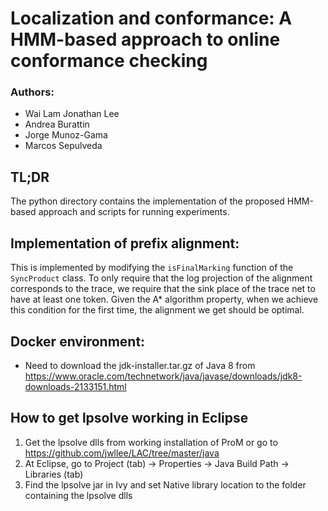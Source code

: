 # Localization and conformance: A HMM-based approach to online conformance checking
### Authors:
- Wai Lam Jonathan Lee
- Andrea Burattin
- Jorge Munoz-Gama
- Marcos Sepulveda

## TL;DR
The python directory contains the implementation
of the proposed HMM-based approach and scripts for running experiments.

## Implementation of prefix alignment:
This is implemented by modifying the `isFinalMarking` function of the
`SyncProduct` class. To only require that the log projection of the alignment
corresponds to the trace, we require that the sink place of the trace net to
have at least one token. Given the A\* algorithm property, when we achieve this
condition for the first time, the alignment we get should be optimal.

## Docker environment:
- Need to download the jdk-installer.tar.gz of Java 8 from https://www.oracle.com/technetwork/java/javase/downloads/jdk8-downloads-2133151.html

## How to get lpsolve working in Eclipse
1. Get the lpsolve dlls from working installation of ProM or go to https://github.com/jwllee/LAC/tree/master/java
2. At Eclipse, go to Project (tab) -> Properties -> Java Build Path -> Libraries (tab) 
3. Find the lpsolve jar in Ivy and set Native library location to the folder containing the lpsolve dlls
